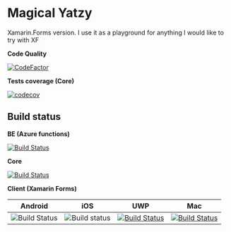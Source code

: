 # Magical Yatzy #

Xamarin.Forms version. I use it as a playground for anything I would like to try with XF

**Code Quality**

[![CodeFactor](https://www.codefactor.io/repository/github/anton-makarevich/magicalyatzyxf/badge)](https://www.codefactor.io/repository/github/anton-makarevich/magicalyatzyxf)

**Tests coverage (Core)**

[![codecov](https://codecov.io/gh/anton-makarevich/MagicalYatzyXF/branch/develop/graph/badge.svg)](https://codecov.io/gh/anton-makarevich/MagicalYatzyXF)

## Build status ##

**BE (Azure functions)**

[![Build Status](https://dev.azure.com/antonmakarevich/Magical%20Yatzy%20XF/_apis/build/status/MagicalYatzy.Azure.Functions?branchName=develop)](https://dev.azure.com/antonmakarevich/Magical%20Yatzy%20XF/_build/latest?definitionId=2&branchName=develop)

**Core**

[![Build Status](https://dev.azure.com/antonmakarevich/Magical%20Yatzy%20XF/_apis/build/status/MagicalYatzy.Core.Tests?branchName=develop)](https://dev.azure.com/antonmakarevich/Magical%20Yatzy%20XF/_build/latest?definitionId=1&branchName=develop)

**Client (Xamarin Forms)**

|Android   |iOS   |UWP   |Mac
|:-:|:-:|:-:|:-:|
|![Build Status](https://build.appcenter.ms/v0.1/apps/f3ea501e-6034-41bc-9bcf-a09f902a2485/branches/develop/badge)   |![Build status](https://build.appcenter.ms/v0.1/apps/b932b5bb-bcd4-4e03-be0b-db4b42878a8a/branches/develop/badge)   |[![Build Status](https://dev.azure.com/antonmakarevich/Magical%20Yatzy%20XF/_apis/build/status/MagicalYatzy.XF.UWP?branchName=develop)](https://dev.azure.com/antonmakarevich/Magical%20Yatzy%20XF/_build/latest?definitionId=4&branchName=develop)   |[![Build Status](https://dev.azure.com/antonmakarevich/Magical%20Yatzy%20XF/_apis/build/status/MagicalYatzy.XF.Mac?branchName=develop)](https://dev.azure.com/antonmakarevich/Magical%20Yatzy%20XF/_build/latest?definitionId=5&branchName=develop)



